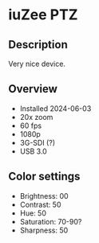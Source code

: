 # iuZee PTZ

## Description

Very nice device.

## Overview

* Installed 2024-06-03
* 20x zoom
* 60 fps
* 1080p
* 3G-SDI (?)
* USB 3.0


## Color settings

* Brightness: 00
* Contrast: 50
* Hue: 50
* Saturation: 70-90?
* Sharpness: 50

